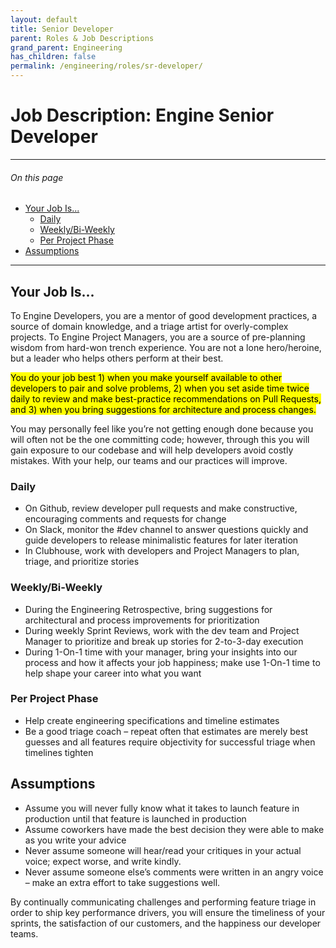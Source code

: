 ```yaml
---
layout: default
title: Senior Developer
parent: Roles & Job Descriptions
grand_parent: Engineering
has_children: false
permalink: /engineering/roles/sr-developer/
---
```


# Job Description: Engine Senior Developer

---

###### On this page

* [Your Job Is...](#your-job-is)
  * [Daily](#daily)
  * [Weekly/Bi-Weekly](#weeklybi-weekly)
  * [Per Project Phase](#per-project-phase)
* [Assumptions](#assumptions)

---

## Your Job Is...

To Engine Developers, you are a mentor of good development practices, a source of domain knowledge, and a triage artist for overly-complex projects. To Engine Project Managers, you are a source of pre-planning wisdom from hard-won trench experience. You are not a lone hero/heroine, but a leader who helps others perform at their best.

<mark>You do your job best 1) when you make yourself available to other developers to pair and solve problems, 2) when you set aside time twice daily to review and make best-practice recommendations on Pull Requests, and 3) when you bring suggestions for architecture and process changes.</mark>

You may personally feel like you’re not getting enough done because you will often not be the one committing code; however, through this you will gain exposure to our codebase and will help developers avoid costly mistakes. With your help, our teams and our practices will improve.

### Daily

* On Github, review developer pull requests and make constructive, encouraging comments and requests for change
* On Slack, monitor the #dev channel to answer questions quickly and guide developers to release minimalistic features for later iteration
* In Clubhouse, work with developers and Project Managers to plan, triage, and prioritize stories

### Weekly/Bi-Weekly

* During the Engineering Retrospective, bring suggestions for architectural and process improvements for prioritization
* During weekly Sprint Reviews, work with the dev team and Project Manager to prioritize and break up stories for 2-to-3-day execution
* During 1-On-1 time with your manager, bring your insights into our process and how it affects your job happiness; make use 1-On-1 time to help shape your career into what you want

### Per Project Phase

* Help create engineering specifications and timeline estimates
* Be a good triage coach – repeat often that estimates are merely best guesses and all features require objectivity for successful triage when timelines tighten

## Assumptions

* Assume you will never fully know what it takes to launch feature in production until that feature is launched in production
* Assume coworkers have made the best decision they were able to make as you write your advice
* Never assume someone will hear/read your critiques in your actual voice; expect worse, and write kindly.
* Never assume someone else’s comments were written in an angry voice – make an extra effort to take suggestions well.

By continually communicating challenges and performing feature triage in order to ship key performance drivers, you will ensure the timeliness of your sprints, the satisfaction of our customers, and the happiness our developer teams.
